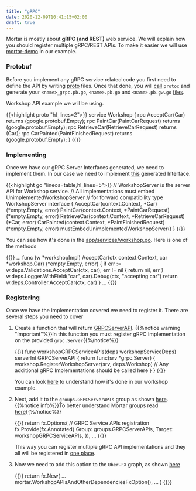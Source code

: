 ```yaml
---
title: "gRPC"
date: 2020-12-09T10:41:15+02:00
draft: true
---
```


Mortar is mostly about **gRPC (and REST)** web service. We will explain how you should register multiple gRPC/REST APIs.
To make it easier we will use [mortar-demo](https://github.com/go-masonry/mortar-demo/tree/master/workshop) in our example.

### Protobuf

Before you implement any gRPC service related code you first need to define the API by writing [proto](https://github.com/go-masonry/mortar-demo/blob/master/workshop/api/workshop.proto) files.
Once that done, you will [call](https://github.com/go-masonry/mortar-demo/blob/master/workshop/Makefile#L14) `protoc` and generate your `<name>_grpc.pb.go`, `<name>.pb.go` and `<name>.pb.gw.go` [files](https://github.com/go-masonry/mortar-demo/tree/master/workshop/api).

Workshop API example we will be using.

{{<highlight proto "hl_lines=2">}}
service Workshop {
  rpc AcceptCar(Car) returns (google.protobuf.Empty);
  rpc PaintCar(PaintCarRequest) returns (google.protobuf.Empty);
  rpc RetrieveCar(RetrieveCarRequest) returns (Car);
  rpc CarPainted(PaintFinishedRequest) returns (google.protobuf.Empty);
}
{{</highlight>}}
### Implementing

Once we have our gRPC Server Interfaces generated, we need to implement them.
In our case we need to implement [this](https://github.com/go-masonry/mortar-demo/blob/master/workshop/api/workshop_grpc.pb.go#L75) generated Interface.

{{<highlight go "lineos=table,hl_lines=5">}}
// WorkshopServer is the server API for Workshop service.
// All implementations must embed UnimplementedWorkshopServer
// for forward compatibility
type WorkshopServer interface {
 AcceptCar(context.Context, *Car) (*empty.Empty, error)
 PaintCar(context.Context, *PaintCarRequest) (*empty.Empty, error)
 RetrieveCar(context.Context, *RetrieveCarRequest) (*Car, error)
 CarPainted(context.Context, *PaintFinishedRequest) (*empty.Empty, error)
 mustEmbedUnimplementedWorkshopServer()
}
{{</highlight>}}

You can see how it's done in the [app/services/workshop.go](https://github.com/go-masonry/mortar-demo/blob/master/workshop/app/services/workshop.go).
Here is one of the methods

{{<highlight go>}}
...
func (w *workshopImpl) AcceptCar(ctx context.Context, car *workshop.Car) (*empty.Empty, error) {
 if err := w.deps.Validations.AcceptCar(ctx, car); err != nil {
  return nil, err
 }
 w.deps.Logger.WithField("car", car).Debug(ctx, "accepting car")
 return w.deps.Controller.AcceptCar(ctx, car)
}
...
{{</highlight>}}

### Registering

Once we have the implementation covered we need to register it. There are several steps you need to cover

1. Create a function that will return [GRPCServerAPI](https://github.com/go-masonry/mortar/blob/master/interfaces/http/server/interfaces.go#L39).
   {{%notice warning "Important"%}}In this function you must register gRPC Implementation on the provided `grpc.Server`{{%/notice%}}

   {{<highlight go>}}
    func workshopGRPCServiceAPIs(deps workshopServiceDeps) serverInt.GRPCServerAPI {
     return func(srv *grpc.Server) {
      workshop.RegisterWorkshopServer(srv, deps.Workshop)
      // Any additional gRPC Implementations should be called here
     }
    }
   {{</highlight>}}

    You can look [here](https://github.com/go-masonry/mortar-demo/blob/master/workshop/app/mortar/workshop.go#L42) to understand how it's done in our workshop example.

2. Next, add it to the `groups.GRPCServerAPIs` group as shown [here](https://github.com/go-masonry/mortar-demo/blob/master/workshop/app/mortar/workshop.go#L25).
   {{%notice info%}}To better understand Mortar groups read [here](/fx/groups){{%/notice%}}

   {{<highlight go>}}
   return fx.Options(
    // GRPC Service APIs registration
    fx.Provide(fx.Annotated{
     Group:  groups.GRPCServerAPIs,
     Target: workshopGRPCServiceAPIs,
    }),
   ...
   {{</highlight>}}

   This way you can register multiple gRPC API implementations and they all will be registered in [one place](https://github.com/go-masonry/mortar/blob/master/constructors/partial/httpserver.go#L89).

3. Now we need to add this option to the `Uber-FX` graph, as shown [here](https://github.com/go-masonry/mortar-demo/blob/master/workshop/main.go#L39)
   
   {{<highlight go>}}
   return fx.New(
    ...
    mortar.WorkshopAPIsAndOtherDependenciesFxOption(),
    ...
   )
   {{</highlight>}}

